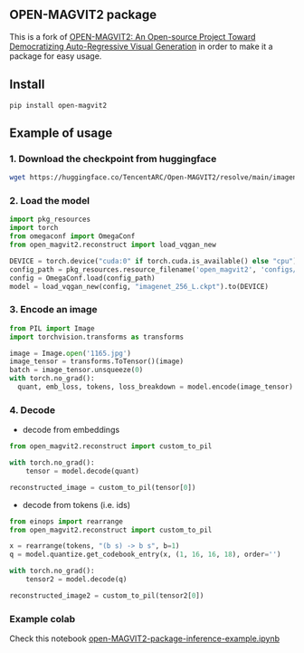 ## OPEN-MAGVIT2 package

This is a fork of [OPEN-MAGVIT2: An Open-source Project Toward Democratizing Auto-Regressive Visual Generation](https://github.com/TencentARC/Open-MAGVIT2) in order to make it a package for easy usage.

## Install
```
pip install open-magvit2
```

## Example of usage

### 1. Download the checkpoint from huggingface
```bash
wget https://huggingface.co/TencentARC/Open-MAGVIT2/resolve/main/imagenet_256_L.ckpt
```
### 2. Load the model
```python
import pkg_resources
import torch
from omegaconf import OmegaConf
from open_magvit2.reconstruct import load_vqgan_new

DEVICE = torch.device("cuda:0" if torch.cuda.is_available() else "cpu")
config_path = pkg_resources.resource_filename('open_magvit2', 'configs/gpu/imagenet_lfqgan_256_L.yaml')
config = OmegaConf.load(config_path)
model = load_vqgan_new(config, "imagenet_256_L.ckpt").to(DEVICE)
```
### 3. Encode an image
```python
from PIL import Image
import torchvision.transforms as transforms

image = Image.open('1165.jpg')
image_tensor = transforms.ToTensor()(image)
batch = image_tensor.unsqueeze(0)
with torch.no_grad():
  quant, emb_loss, tokens, loss_breakdown = model.encode(image_tensor)
```
### 4. Decode
- decode from embeddings
```python
from open_magvit2.reconstruct import custom_to_pil

with torch.no_grad():
    tensor = model.decode(quant)

reconstructed_image = custom_to_pil(tensor[0])
```
- decode from tokens (i.e. ids)
```python
from einops import rearrange
from open_magvit2.reconstruct import custom_to_pil

x = rearrange(tokens, "(b s) -> b s", b=1)
q = model.quantize.get_codebook_entry(x, (1, 16, 16, 18), order='')

with torch.no_grad():
    tensor2 = model.decode(q)

reconstructed_image2 = custom_to_pil(tensor2[0])
```
### Example colab
Check this notebook [open-MAGVIT2-package-inference-example.ipynb](https://colab.research.google.com/drive/1lpqnekYG__GgSTmW2y7w4FZEZms54Sc5?usp=sharing)


